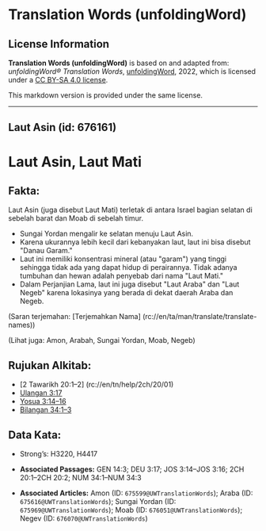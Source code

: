 # Translation Words (unfoldingWord)

## License Information

**Translation Words (unfoldingWord)** is based on and adapted from: _unfoldingWord® Translation Words_, [unfoldingWord](https://unfoldingword.org/utw), 2022, which is licensed under a [CC BY-SA 4.0 license](https://creativecommons.org/licenses/by-sa/4.0/legalcode.en).

This markdown version is provided under the same license.



--------------------------------

## Laut Asin (id: 676161)

Laut Asin, Laut Mati
====================

Fakta:
------

Laut Asin (juga disebut Laut Mati) terletak di antara Israel bagian selatan di sebelah barat dan Moab di sebelah timur.

* Sungai Yordan mengalir ke selatan menuju Laut Asin.
* Karena ukurannya lebih kecil dari kebanyakan laut, laut ini bisa disebut "Danau Garam."
* Laut ini memiliki konsentrasi mineral (atau "garam") yang tinggi sehingga tidak ada yang dapat hidup di perairannya. Tidak adanya tumbuhan dan hewan adalah penyebab dari nama "Laut Mati."
* Dalam Perjanjian Lama, laut ini juga disebut "Laut Araba" dan "Laut Negeb" karena lokasinya yang berada di dekat daerah Araba dan Negeb.

(Saran terjemahan: \[Terjemahkan Nama] (rc://en/ta/man/translate/translate\-names))

(Lihat juga: Amon, Arabah, Sungai Yordan, Moab, Negeb)

Rujukan Alkitab:
----------------

* \[2 Tawarikh 20:1–2] (rc://en/tn/help/2ch/20/01\)
* [Ulangan 3:17](https://ref.ly/Deut3:17)
* [Yosua 3:14–16](https://ref.ly/Josh3:14-Josh3:16)
* [Bilangan 34:1–3](https://ref.ly/Num34:1-Num34:3)

Data Kata:
----------

* Strong’s: H3220, H4417

* **Associated Passages:** GEN 14:3; DEU 3:17; JOS 3:14–JOS 3:16; 2CH 20:1–2CH 20:2; NUM 34:1–NUM 34:3
* **Associated Articles:** Amon (ID: `675599@UWTranslationWords`); Araba (ID: `675616@UWTranslationWords`); Sungai Yordan (ID: `675969@UWTranslationWords`); Moab (ID: `676051@UWTranslationWords`); Negev (ID: `676070@UWTranslationWords`)

